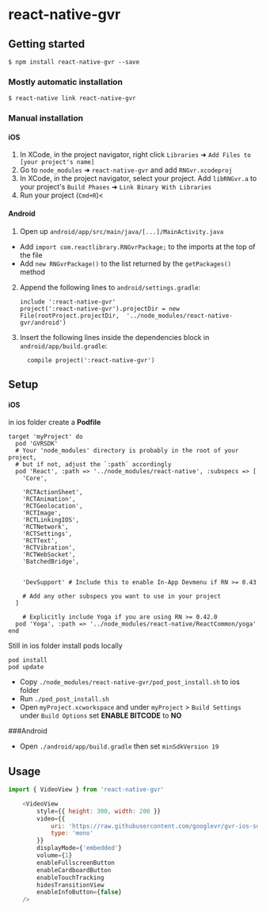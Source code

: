 
# react-native-gvr

## Getting started

`$ npm install react-native-gvr --save`

### Mostly automatic installation

`$ react-native link react-native-gvr`

### Manual installation


#### iOS

1. In XCode, in the project navigator, right click `Libraries` ➜ `Add Files to [your project's name]`
2. Go to `node_modules` ➜ `react-native-gvr` and add `RNGvr.xcodeproj`
3. In XCode, in the project navigator, select your project. Add `libRNGvr.a` to your project's `Build Phases` ➜ `Link Binary With Libraries`
4. Run your project (`Cmd+R`)<

#### Android

1. Open up `android/app/src/main/java/[...]/MainActivity.java`
  - Add `import com.reactlibrary.RNGvrPackage;` to the imports at the top of the file
  - Add `new RNGvrPackage()` to the list returned by the `getPackages()` method
2. Append the following lines to `android/settings.gradle`:
  	```
  	include ':react-native-gvr'
  	project(':react-native-gvr').projectDir = new File(rootProject.projectDir, 	'../node_modules/react-native-gvr/android')
  	```
3. Insert the following lines inside the dependencies block in `android/app/build.gradle`:
  	```
      compile project(':react-native-gvr')
  	```
## Setup
#### iOS 
in ios folder create a **Podfile**

```shell
target 'myProject' do
  pod 'GVRSDK'
  # Your 'node_modules' directory is probably in the root of your project,
  # but if not, adjust the `:path` accordingly
  pod 'React', :path => '../node_modules/react-native', :subspecs => [
    'Core',

    'RCTActionSheet',
    'RCTAnimation',
    'RCTGeolocation',
    'RCTImage',
    'RCTLinkingIOS',
    'RCTNetwork',
    'RCTSettings',
    'RCTText',
    'RCTVibration',
    'RCTWebSocket',
    'BatchedBridge',

  
    'DevSupport' # Include this to enable In-App Devmenu if RN >= 0.43
    
    # Add any other subspecs you want to use in your project
  ]
  
    # Explicitly include Yoga if you are using RN >= 0.42.0
  pod 'Yoga', :path => '../node_modules/react-native/ReactCommon/yoga'
end

```

Still in ios folder install pods locally

```shell
pod install 
pod update
```
- Copy `./node_modules/react-native-gvr/pod_post_install.sh` to ios folder
- Run `./pod_post_install.sh`
- Open `myProject.xcworkspace` and under `myProject` > `Build Settings` under `Build Options` set **ENABLE BITCODE** to **NO**

###Android
- Open `./android/app/build.gradle` then set `minSdkVersion 19`
## Usage
```javascript
import { VideoView } from 'react-native-gvr'

	<VideoView
		style={{ height: 300, width: 200 }}
		video={{
			uri: 'https://raw.githubusercontent.com/googlevr/gvr-ios-sdk/master/Samples/VideoWidgetDemo/resources/congo.mp4',
			type: 'mono'
		}}
		displayMode={'embedded'}
		volume={1}
		enableFullscreenButton
		enableCardboardButton
		enableTouchTracking
		hidesTransitionView
		enableInfoButton={false}
	/>
```
  